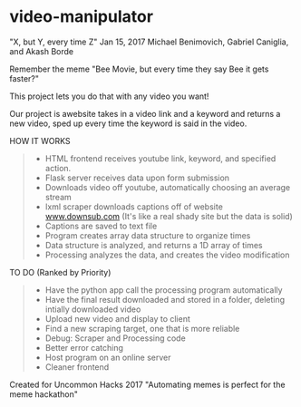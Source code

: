 # video-manipulator
"X, but Y, every time Z"
Jan 15, 2017
Michael Benimovich, Gabriel Caniglia, and Akash Borde

Remember the meme "Bee Movie, but every time they say Bee it gets faster?"

This project lets you do that with any video you want!

Our project is awebsite takes in a video link and a keyword and returns a new video, sped up every time the keyword is said in the video.

HOW IT WORKS

> * HTML frontend receives youtube link, keyword, and specified action.
> * Flask server receives data upon form submission
> * Downloads video off youtube, automatically choosing an average stream
> * lxml scraper downloads captions off of website www.downsub.com (It's like a real shady site but the data is solid)
> * Captions are saved to text file
> * Program creates array data structure to organize times
> * Data structure is analyzed, and returns a 1D array of times
> * Processing analyzes the data, and creates the video modification

TO DO (Ranked by Priority)

> * Have the python app call the processing program automatically
> * Have the final result downloaded and stored in a folder, deleting intially downloaded video
> * Upload new video and display to client
> * Find a new scraping target, one that is more reliable
> * Debug: Scraper and Processing code
> * Better error catching
> * Host program on an online server
> * Cleaner frontend

Created for Uncommon Hacks 2017 
"Automating memes is perfect for the meme hackathon"